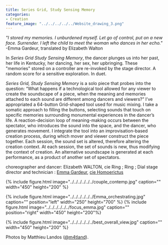 ```yaml
---
title: Series Grid, Study Sensing Memory
categories:
- Creation
feature_image: "../../../../../Website_drawing_3.png"
---
```


*"I stored my memories. I unburdened myself. Let go of control, put on a new face. Surrender. I left the child to meet the woman who dances in her echo."*
-Emma Gardeur, translated by Elizabeth Walton

In *Series Grid Study Sensing Memory*, the dancer plunges us into her past, her life in Kentucky, her dancing, her sex, her upbringing.
These "memories" stored on a controller are re-invoked by the stage director. A random score for a sensitive exploration. In duet.

*Series Grid, Study Sensing Memory* is a solo piece that probes into the question: “What happens if a technological tool allowed for any viewer to create the soundscape of a piece, when the meaning and memories attached to each sound are different among dancers and viewers?” I’ve appropriated a 64-button Grid-shaped tool used for music mixing. I take a somatic approach to filling the buttons, selecting sounds that touch on specific memories surrounding monumental experiences in the dancer’s life. A reaction-decision loop of meaning-making occurs between the spectator, who introduces the sound into the space, and the dancer, who generates movement. I integrate the tool into an improvisation-based creation process, during which mover and viewer construct the piece together. Each session, the sound set is altered, therefore altering the creation context. At each session, the set of sounds is new, thus modifying the context of creation. An alternative soundscape is generated at each performance, as a product of another set of spectators.

choreographer and dancer: Elizabeth WALTON, cie Ring ; Ring ; Dial 
stage director and technician : [Emma Gardeur](https://emmagdr.wixsite.com/profil), [cie Homoerictus](https://homoerictuscompagnie.wixsite.com/artderue)


{% include figure.html image="../../../../../../couple_contemp.jpg" caption="" width="450" height="200" %}

{% include figure.html image="../../../../../../Emma_orchestrating.jpg" caption="" position="left" width="250" height="700" %} {% include figure.html image="../../../../../../focus_emma.jpg" caption="" position="right" width="450" height="200"%}

{% include figure.html image="../../../../../../best_overall_view.jpg" caption="" width="450" height="200" %} 

Photos by Matthieu Landos ([@m4tland](https://www.instagram.com/m4tland/)).

